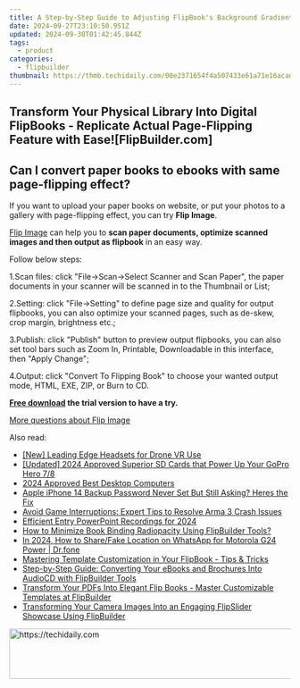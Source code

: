 ```yaml
---
title: A Step-by-Step Guide to Adjusting FlipBook's Background Gradient Colors Effectively
date: 2024-09-27T23:10:50.951Z
updated: 2024-09-30T01:42:45.844Z
tags:
  - product
categories:
  - flipbuilder
thumbnail: https://thmb.techidaily.com/00e2371654f4a507433e61a71e16acad038e975f76e67d8ab6a2071887eda993.jpg
---
```


## Transform Your Physical Library Into Digital FlipBooks - Replicate Actual Page-Flipping Feature with Ease![FlipBuilder.com]

## Can I convert paper books to ebooks with same page-flipping effect?

If you want to upload your paper books on website, or put your photos to a gallery with page-flipping effect, you can try **Flip Image**. 

[Flip Image](https://tools.techidaily.com/flipbuilder/products/) can help you to **scan paper documents, optimize scanned images and then output as flipbook** in an easy way.

Follow below steps:

1.Scan files: click "File->Scan->Select Scanner and Scan Paper", the paper documents in your scanner will be scanned in to the Thumbnail or List;

2.Setting: click "File->Setting" to define page size and quality for output flipbooks, you can also optimize your scanned pages, such as de-skew, crop margin, brightness etc.;

3.Publish: click "Publish" button to preview output flipbooks, you can also set tool bars such as Zoom In, Printable, Downloadable in this interface, then "Apply Change";

4.Output: click "Convert To Flipping Book" to choose your wanted output mode, HTML, EXE, ZIP, or Burn to CD.

**[Free download](https://tools.techidaily.com/flipbuilder/products/) the trial version to have a try.** 

[More questions about Flip Image](https://tools.techidaily.com/flipbuilder/products/)

<ins class="adsbygoogle"
     style="display:block"
     data-ad-format="autorelaxed"
     data-ad-client="ca-pub-7571918770474297"
     data-ad-slot="1223367746"></ins>

<ins class="adsbygoogle"
     style="display:block"
     data-ad-client="ca-pub-7571918770474297"
     data-ad-slot="8358498916"
     data-ad-format="auto"
     data-full-width-responsive="true"></ins>

<span class="atpl-alsoreadstyle">Also read:</span>
<div><ul>
<li><a href="https://vp-tips.techidaily.com/new-leading-edge-headsets-for-drone-vr-use/"><u>[New] Leading Edge Headsets for Drone VR Use</u></a></li>
<li><a href="https://vp-tips.techidaily.com/updated-2024-approved-superior-sd-cards-that-power-up-your-gopro-hero-78/"><u>[Updated] 2024 Approved Superior SD Cards that Power Up Your GoPro Hero 7/8</u></a></li>
<li><a href="https://extra-tips.techidaily.com/2024-approved-best-desktop-computers/"><u>2024 Approved Best Desktop Computers</u></a></li>
<li><a href="https://ios-unlock.techidaily.com/apple-iphone-14-backup-password-never-set-but-still-asking-heres-the-fix-by-drfone-ios/"><u>Apple iPhone 14 Backup Password Never Set But Still Asking? Heres the Fix</u></a></li>
<li><a href="https://program-issues.techidaily.com/avoid-game-interruptions-expert-tips-to-resolve-arma-3-crash-issues/"><u>Avoid Game Interruptions: Expert Tips to Resolve Arma 3 Crash Issues</u></a></li>
<li><a href="https://screen-capture.techidaily.com/efficient-entry-powerpoint-recordings-for-2024/"><u>Efficient Entry PowerPoint Recordings for 2024</u></a></li>
<li><a href="https://win-alternatives.techidaily.com/how-to-minimize-book-binding-radiopacity-using-flipbuilder-tools/"><u>How to Minimize Book Binding Radiopacity Using FlipBuilder Tools?</u></a></li>
<li><a href="https://location-social.techidaily.com/in-2024-how-to-sharefake-location-on-whatsapp-for-motorola-g24-power-drfone-by-drfone-virtual-android/"><u>In 2024, How to Share/Fake Location on WhatsApp for Motorola G24 Power | Dr.fone</u></a></li>
<li><a href="https://win-alternatives.techidaily.com/mastering-template-customization-in-your-flipbook-tips-and-tricks/"><u>Mastering Template Customization in Your FlipBook - Tips & Tricks</u></a></li>
<li><a href="https://win-alternatives.techidaily.com/step-by-step-guide-converting-your-ebooks-and-brochures-into-audiocd-with-flipbuilder-tools/"><u>Step-by-Step Guide: Converting Your eBooks and Brochures Into AudioCD with FlipBuilder Tools</u></a></li>
<li><a href="https://win-alternatives.techidaily.com/transform-your-pdfs-into-elegant-flip-books-master-customizable-templates-at-flipbuilder/"><u>Transform Your PDFs Into Elegant Flip Books - Master Customizable Templates at FlipBuilder</u></a></li>
<li><a href="https://win-alternatives.techidaily.com/transforming-your-camera-images-into-an-engaging-flipslider-showcase-using-flipbuilder/"><u>Transforming Your Camera Images Into an Engaging FlipSlider Showcase Using FlipBuilder</u></a></li>
</ul></div>

<!-- affiliate ads begin -->
<a href="https://appsumo.8odi.net/c/5597632/2094429/7443" target="_top" id="2094429">
  <img src="//a.impactradius-go.com/display-ad/7443-2094429" border="0" alt="https://techidaily.com" width="728" height="90"/>
</a>
<img height="0" width="0" src="https://appsumo.8odi.net/i/5597632/2094429/7443" style="position:absolute;visibility:hidden;" border="0" />
<!-- affiliate ads end -->

